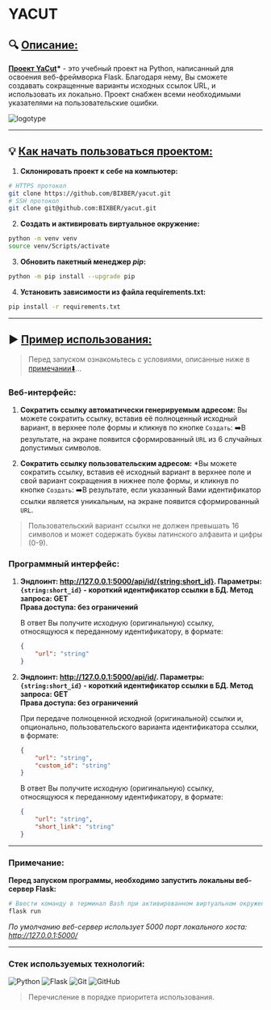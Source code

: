 # YACUT
## 🔍 <u>Описание:</u>

**<u>Проект YaCut</u>\*** - это учебный проект на Python, написанный для освоения веб-фреймворка Flask. Благодаря нему, Вы сможете создавать сокращенные варианты исходных ссылок URL, и использовать их локально. Проект снабжен всеми необходимыми указателями на пользовательские ошибки.

![logotype](https://s17233.pcdn.co/blog/wp-content/uploads/2020/07/Marketing_link-shorten-cutting_FB_0707.png)

---

## 💡 <u>Как начать пользоваться проектом:</u>

1. **Склонировать проект к себе на компьютер:**
```bash
# HTTPS протокол
git clone https://github.com/BIXBER/yacut.git
# SSH протокол
git clone git@github.com:BIXBER/yacut.git
```

2. **Создать и активировать виртуальное окружение:**

```bash
python -m venv venv
source venv/Scripts/activate
```

3. **Обновить пакетный менеджер *pip*:**
```bash
python -m pip install --upgrade pip
```

4. **Установить зависимости из файла requirements.txt:**

```bash
pip install -r requirements.txt
```

---

## ▶️ <u>Пример использования:</u>
> Перед запуском ознакомьтесь с условиями, описанные ниже в [примечании⬇️](#примечание)...

### Веб-интерфейс:
1. **Сократить ссылку автоматически генерируемым адресом:**
Вы можете сократить ссылку, вставив её полноценный исходный вариант, в верхнее поле формы и кликнув по кнопке `Создать`:
    ➡️В результате, на экране появится сформированный `URL` из 6 случайных допустимых символов.

2. **Сократить ссылку пользовательским адресом:**
*Вы можете сократить ссылку, вставив её исходный вариант в верхнее поле и свой вариант сокращения в нижнее поле формы, и кликнув по кнопке `Создать`:
    ➡️В результате, если указанный Вами идентификатор ссылки является уникальным, на экране появится сформированный `URL`.
> Пользовательский вариант ссылки не должен превышать 16 символов и может содержать буквы латинского алфавита и цифры (0-9).


### Программный интерфейс:
1. **Эндпоинт: http://127.0.0.1:5000/api/id/{string:short_id}. Параметры: `{string:short_id}` - короткий идентификатор ссылки в БД. Метод запроса: GET<br>Права доступа: без ограничений**

    В ответ Вы получите исходную (оригинальную) ссылку, относящуюся к переданному идентификатору, в формате:
    ```json
    {
        "url": "string"
    }
    ```

2. **Эндпоинт: http://127.0.0.1:5000/api/id/. Параметры: `{string:short_id}` - короткий идентификатор ссылки в БД. Метод запроса: GET<br>Права доступа: без ограничений**

    При передаче полноценной исходной (оригинальной) ссылки и, опционально, пользовательского варианта идентификатора ссылки, в формате:

    ```json
    {
        "url": "string",
        "custom_id": "string"
    }
    ```

    В ответ Вы получите исходную (оригинальную) ссылку, относящуюся к переданному идентификатору, в формате:
    ```json
    { 
        "url": "string",
        "short_link": "string"
    }
    ```

---

### Примечание:
**Перед запуском программы, необходимо запустить локальны веб-сервер Flask:**

```bash
# Ввести команду в терминал Bash при активированном виртуальном окружении
flask run
```
*По умолчанию веб-сервер использует 5000 порт локального хоста: http://127.0.0.1:5000/*

---

### Стек используемых технологий:

![Python](https://img.shields.io/badge/python-3670A0?style=for-the-badge&logo=python&logoColor=ffdd54) ![Flask](https://img.shields.io/badge/flask-%23000.svg?style=for-the-badge&logo=flask&logoColor=white) ![Git](https://img.shields.io/badge/git-%23F05033.svg?style=for-the-badge&logo=git&logoColor=white) ![GitHub](https://img.shields.io/badge/github-%23121011.svg?style=for-the-badge&logo=github&logoColor=white)

> Перечисление в порядке приоритета использования.
